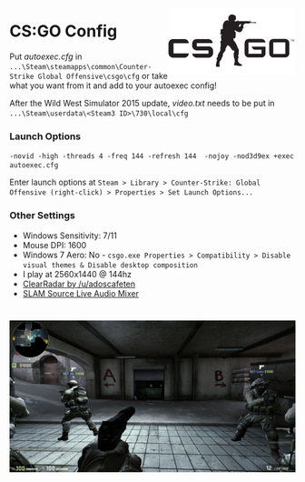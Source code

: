 <a href="http://store.steampowered.com/app/730/"><img src="csgo-logo.jpg" alt="CSGO" align="right" height="120px"/></a>
# CS:GO Config

Put *autoexec.cfg* in `...\Steam\steamapps\common\Counter-Strike Global Offensive\csgo\cfg` 
or take what you want from it and add to your autoexec config!<br />

After the Wild West Simulator 2015 update, *video.txt* needs to be put in `...\Steam\userdata\<Steam3 ID>\730\local\cfg`<br />


### Launch Options

	-novid -high -threads 4 -freq 144 -refresh 144  -nojoy -nod3d9ex +exec autoexec.cfg

Enter launch options at `Steam > Library > Counter-Strike: Global Offensive (right-click) > Properties > Set Launch Options...`

### Other Settings
+ Windows Sensitivity: 7/11
+ Mouse DPI: 1600
+ Windows 7 Aero: No - `csgo.exe Properties > Compatibility > Disable visual themes & Disable desktop composition`
+ I play at 2560x1440 @ 144hz
+ [ClearRadar by /u/adoscafeten](http://www.csmeta.com/clearradar/)
+ [SLAM Source Live Audio Mixer](https://github.com/SilentSys/SLAM)

# ![pageres](screenshot.jpg)
